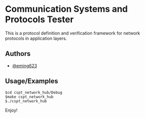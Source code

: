 
# Communication Systems and Protocols Tester
This is a protocol definition and verification framework for network protocols in application layers. 

## Authors
- [@eming623](https://github.com/eming623)

## Usage/Examples

```shell
$cd cspt_network_hub/Debug
$make cspt_network_hub
$./cspt_network_hub
```

Enjoy!

